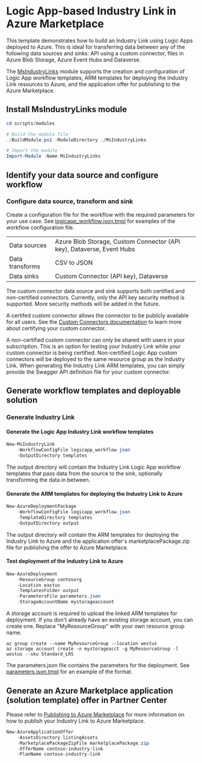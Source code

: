# Logic App-based Industry Link in Azure Marketplace

This template demonstrates how to build an Industry Link using Logic Apps deployed to Azure. This is ideal for transferring data between any of the following data sources and sinks: API using a custom connector, files in Azure Blob Storage, Azure Event Hubs and Dataverse.

The [MsIndustryLinks](scripts/modules/MsIndustryLinks/README.md) module supports the creation and configuration of Logic App workflow templates, ARM templates for deploying the Industry Link resources to Azure, and the application offer for publishing to the Azure Marketplace.

## Install MsIndustryLinks module

```powershell
cd scripts/modules

# Build the module file
./BuildModule.ps1 -ModuleDirectory ./MsIndustryLinks

# Import the module
Import-Module -Name MsIndustryLinks
```

## Identify your data source and configure workflow

### Configure data source, transform and sink

Create a configuration file for the workflow with the required parameters for your use case. See [logicapp_workflow.json.tmpl](scripts/modules/MsIndustryLinks/templates/logicapp_workflow.json.tmpl) for examples of the workflow configuration file.

|                 |                                                                       |
| --------------- | --------------------------------------------------------------------- |
| Data sources    | Azure Blob Storage, Custom Connector (API key), Dataverse, Event Hubs |
| Data transforms | CSV to JSON                                                           |
| Data sinks      | Custom Connector (API key), Dataverse                                 |

The custom connector data source and sink supports both certified and non-certified connectors. Currently, only the API key security method is supported. More security methods will be added in the future.

A certifed custom connector allows the connector to be publicly available for all users. See the [Custom Connectors documentation](scripts/modules/MsIndustryLinks/customConnector/CustomConnectorCertification.md) to learn more about certifying your custom connector.

A non-certified custom connector can only be shared with users in your subscription. This is an option for testing your Industry Link while your custom connector is being certified. Non-certified Logic App custom connectors will be deployed to the same resource group as the Industry Link. When generating the Industry Link ARM templates, you can simply provide the Swagger API definition file for your custom connector.

## Generate workflow templates and deployable solution

### Generate Industry Link

#### Generate the Logic App Industry Link workflow templates

```powershell
New-MsIndustryLink
    -WorkflowConfigFile logicapp_workflow.json
    -OutputDirectory templates
```

The output directory will contain the Industry Link Logic App workflow templates that pass data from the source to the sink, optionally transforming the data in between.

#### Generate the ARM templates for deploying the Industry Link to Azure

```powershell
New-AzureDeploymentPackage
    -WorkflowConfigFile logicapp_workflow.json
    -TemplateDirectory templates
    -OutputDirectory output
```

The output directory will contain the ARM templates for deploying the Industry Link to Azure and the application offer's marketplacePackage.zip file for publishing the offer to Azure Marketplace.

#### Test deployment of the Industry Link to Azure

```powershell
New-AzureDeployment
    -ResourceGroup contosorg
    -Location eastus
    -TemplatesFolder output
    -ParametersFile parameters.json
    -StorageAccountName mystorageaccount
```

A storage account is required to upload the linked ARM templates for deployment. If you don't already have an existing storage account, you can create one. Replace "MyResourceGroup" with your own resource group name.

```
az group create --name MyResourceGroup --location westus
az storage account create -n mystorageacct -g MyResourceGroup -l westus --sku Standard_LRS
```

The parameters.json file contains the parameters for the deployment. See [parameters.json.tmpl](scripts/modules/MsIndustryLinks/azureDeploymentPackage/parameters.json.tmpl) for an example of the format.

## Generate an Azure Marketplace application (solution template) offer in Partner Center

Please refer to [Publishing to Azure Marketplace](scripts/modules/MsIndustryLinks/publish/application/AzureMarketplacePublishing.md) for more information on how to publish your Industry Link to Azure Marketplace.

```powershell
New-AzureApplicationOffer
    -AssetsDirectory listingAssets
    -MarketplacePackageZipFile marketplacePackage.zip
    -OfferName contoso-industry-link
    -PlanName contoso-industry-link
```
